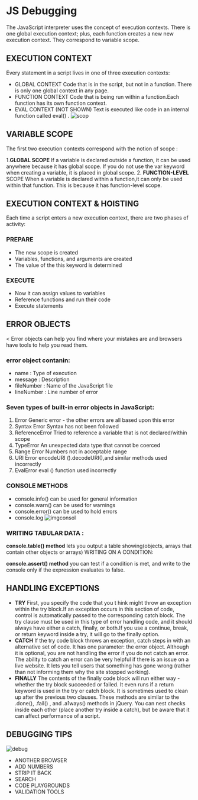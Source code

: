 # JS Debugging
The JavaScript interpreter uses the concept of execution contexts. There is one global execution context; plus, each function creates a new new execution context. They correspond to variable scope.
## EXECUTION CONTEXT
Every statement in a script lives in one of three execution contexts:

* GLOBAL CONTEXT Code that is in the script, but not in a function. There is only one global context in any page.
* FUNCTION CONTEXT Code that is being run within a function.Each function has its own function context.
* EVAL CONTEXT (NOT SHOWN) Text is executed like code in an internal function called eval() .
![scop](https://miro.medium.com/max/582/1*xOEvF63MASlMji9-CjZqbQ.jpeg)
## VARIABLE SCOPE
The first two execution contexts correspond with the notion of scope :

1.**GLOBAL SCOPE** If a variable is declared outside a function, it can be used anywhere because it has global scope. If you do not use the var keyword when creating a variable, it is placed in global scope.
2. **FUNCTION-LEVEL** SCOPE When a variable is declared within a function,it can only be used within that function. This is because it has function-level scope.

## EXECUTION CONTEXT & HOISTING
Each time a script enters a new execution context, there are two phases of activity:

### PREPARE
- The new scope is created
- Variables, functions, and arguments are created
- The value of the this keyword is determined
### EXECUTE
- Now it can assign values to variables
- Reference functions and run their code
- Execute statements


## ERROR OBJECTS
< Error objects can help you find where your mistakes are and browsers have tools to help you read them.

### error object contanin:
- name         :	Type of execution
- message      :     Description
- fileNumber   :     Name of the JavaScript file
- lineNumber   :	Line number of error

### Seven types of built-in error objects in JavaScript:

1. Error	        Generic error - the other errors are all based upon this error
2. Syntax Error	    Syntax has not been followed
3. ReferenceError	Tried to reference a variable that is not declared/within scope
4. TypeError	    An unexpected data type that cannot be coerced
5. Range Error   	Numbers not in acceptable range
6. URI Error	    encodeURI ().decodeURI(),and similar methods used incorrectly
7. EvalError	    eval () function used incorrectly

### CONSOLE METHODS
* console.info() can be used for general information
* console.warn() can be used for warnings
* console.error() can be used to hold errors
* console.log
![imgconsol](https://tutorialstonight.com/assets/js/javascript-console-methods.png)
### WRITING TABULAR DATA :

**console.table() method** lets you output a table showing(objects, arrays that contain other objects or arrays)
WRITING ON A CONDITION:

**console.assert() method** you can test if a condition is met, and write to the console only if the expression evaluates to false.

## HANDLING EXCEPTIONS
* **TRY** First, you specify the code that you t hink might throw an exception within the try block.If an exception occurs in this section of code, control is automatically passed to the corresponding catch block. The try clause must be used in this type of error handling code, and it should always have either a catch, finally, or both.If you use a continue, break, or return keyword inside a try, it will go to the finally option.
* **CATCH** If the try code block throws an exception, catch steps in with an alternative set of code. It has one parameter: the error object. Although it is optional, you are not handling the error if you do not catch an error. The ability to catch an error can be very helpful if there is an issue on a live website. It lets you tell users that something has gone wrong (rather than not informing them why the site stopped working).
* **FINALLY** The contents of the finally code block will run either way - whether the try block succeeded or failed. It even runs if a return keyword is used in the try or catch block. It is sometimes used to clean up after the previous two clauses. These methods are similar to the .done(), .fail() , and .a1ways() methods in jQuery. You can nest checks inside each other (place another try inside a catch), but be aware that it can affect performance of a script.

## DEBUGGING TIPS
![debug](https://media.geeksforgeeks.org/wp-content/uploads/20190902105053/Debugging-Tips-To-Get-Better-At-It.png)
* ANOTHER BROWSER
* ADD NUMBERS
* STRIP IT BACK
* SEARCH
* CODE PLAYGROUNDS
* VALIDATION TOOLS